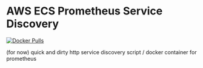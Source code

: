 # AWS ECS Prometheus Service Discovery

[![Docker Pulls](https://img.shields.io/docker/pulls/meikmenzel/aws-ecs-prometheus-sd)](https://hub.docker.com/r/meikmenzel/aws-ecs-prometheus-sd)

(for now) quick and dirty http service discovery script / docker container for prometheus
